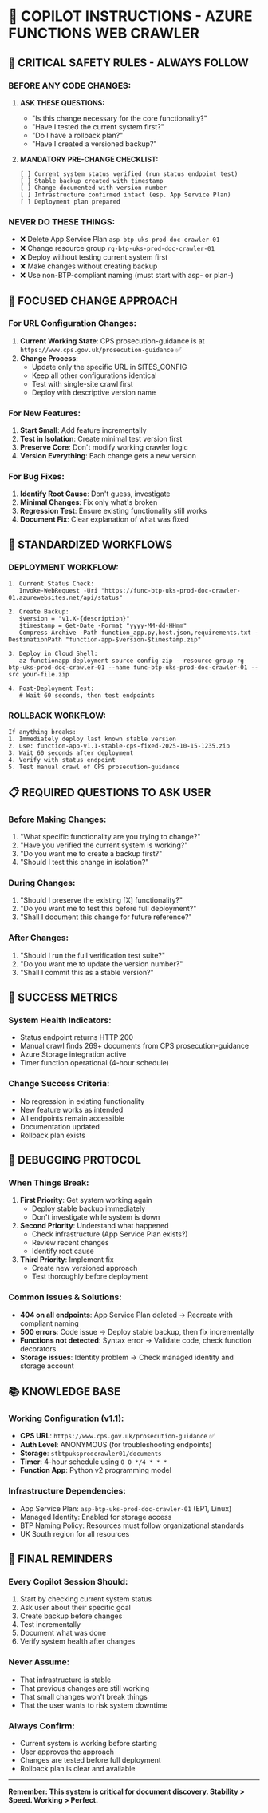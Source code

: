 # 🤖 COPILOT INSTRUCTIONS - AZURE FUNCTIONS WEB CRAWLER

## 🚨 CRITICAL SAFETY RULES - ALWAYS FOLLOW

### **BEFORE ANY CODE CHANGES:**
1. **ASK THESE QUESTIONS:**
   - "Is this change necessary for the core functionality?"
   - "Have I tested the current system first?"
   - "Do I have a rollback plan?"
   - "Have I created a versioned backup?"

2. **MANDATORY PRE-CHANGE CHECKLIST:**
   ```
   [ ] Current system status verified (run status endpoint test)
   [ ] Stable backup created with timestamp
   [ ] Change documented with version number
   [ ] Infrastructure confirmed intact (esp. App Service Plan)
   [ ] Deployment plan prepared
   ```

### **NEVER DO THESE THINGS:**
- ❌ Delete App Service Plan `asp-btp-uks-prod-doc-crawler-01`
- ❌ Change resource group `rg-btp-uks-prod-doc-crawler-01`
- ❌ Deploy without testing current system first
- ❌ Make changes without creating backup
- ❌ Use non-BTP-compliant naming (must start with asp- or plan-)

## 🎯 FOCUSED CHANGE APPROACH

### **For URL Configuration Changes:**
1. **Current Working State**: CPS prosecution-guidance is at `https://www.cps.gov.uk/prosecution-guidance` ✅
2. **Change Process**:
   - Update only the specific URL in SITES_CONFIG
   - Keep all other configurations identical
   - Test with single-site crawl first
   - Deploy with descriptive version name

### **For New Features:**
1. **Start Small**: Add feature incrementally
2. **Test in Isolation**: Create minimal test version first
3. **Preserve Core**: Don't modify working crawler logic
4. **Version Everything**: Each change gets a new version

### **For Bug Fixes:**
1. **Identify Root Cause**: Don't guess, investigate
2. **Minimal Changes**: Fix only what's broken
3. **Regression Test**: Ensure existing functionality still works
4. **Document Fix**: Clear explanation of what was fixed

## 🔄 STANDARDIZED WORKFLOWS

### **DEPLOYMENT WORKFLOW:**
```
1. Current Status Check:
   Invoke-WebRequest -Uri "https://func-btp-uks-prod-doc-crawler-01.azurewebsites.net/api/status"

2. Create Backup:
   $version = "v1.X-{description}"
   $timestamp = Get-Date -Format "yyyy-MM-dd-HHmm"
   Compress-Archive -Path function_app.py,host.json,requirements.txt -DestinationPath "function-app-$version-$timestamp.zip"

3. Deploy in Cloud Shell:
   az functionapp deployment source config-zip --resource-group rg-btp-uks-prod-doc-crawler-01 --name func-btp-uks-prod-doc-crawler-01 --src your-file.zip

4. Post-Deployment Test:
   # Wait 60 seconds, then test endpoints
```

### **ROLLBACK WORKFLOW:**
```
If anything breaks:
1. Immediately deploy last known stable version
2. Use: function-app-v1.1-stable-cps-fixed-2025-10-15-1235.zip
3. Wait 60 seconds after deployment
4. Verify with status endpoint
5. Test manual crawl of CPS prosecution-guidance
```

## 📋 REQUIRED QUESTIONS TO ASK USER

### **Before Making Changes:**
1. "What specific functionality are you trying to change?"
2. "Have you verified the current system is working?"
3. "Do you want me to create a backup first?"
4. "Should I test this change in isolation?"

### **During Changes:**
1. "Should I preserve the existing [X] functionality?"
2. "Do you want me to test this before full deployment?"
3. "Shall I document this change for future reference?"

### **After Changes:**
1. "Should I run the full verification test suite?"
2. "Do you want me to update the version number?"
3. "Shall I commit this as a stable version?"

## 🎯 SUCCESS METRICS

### **System Health Indicators:**
- Status endpoint returns HTTP 200
- Manual crawl finds 269+ documents from CPS prosecution-guidance
- Azure Storage integration active
- Timer function operational (4-hour schedule)

### **Change Success Criteria:**
- No regression in existing functionality
- New feature works as intended
- All endpoints remain accessible
- Documentation updated
- Rollback plan exists

## 🔧 DEBUGGING PROTOCOL

### **When Things Break:**
1. **First Priority**: Get system working again
   - Deploy stable backup immediately
   - Don't investigate while system is down
2. **Second Priority**: Understand what happened
   - Check infrastructure (App Service Plan exists?)
   - Review recent changes
   - Identify root cause
3. **Third Priority**: Implement fix
   - Create new versioned approach
   - Test thoroughly before deployment

### **Common Issues & Solutions:**
- **404 on all endpoints**: App Service Plan deleted → Recreate with compliant naming
- **500 errors**: Code issue → Deploy stable backup, then fix incrementally  
- **Functions not detected**: Syntax error → Validate code, check function decorators
- **Storage issues**: Identity problem → Check managed identity and storage account

## 📚 KNOWLEDGE BASE

### **Working Configuration (v1.1):**
- **CPS URL**: `https://www.cps.gov.uk/prosecution-guidance` ✅
- **Auth Level**: ANONYMOUS (for troubleshooting endpoints)
- **Storage**: `stbtpuksprodcrawler01/documents`
- **Timer**: 4-hour schedule using `0 0 */4 * * *`
- **Function App**: Python v2 programming model

### **Infrastructure Dependencies:**
- App Service Plan: `asp-btp-uks-prod-doc-crawler-01` (EP1, Linux)
- Managed Identity: Enabled for storage access
- BTP Naming Policy: Resources must follow organizational standards
- UK South region for all resources

## 🏁 FINAL REMINDERS

### **Every Copilot Session Should:**
1. Start by checking current system status
2. Ask user about their specific goal
3. Create backup before changes
4. Test incrementally
5. Document what was done
6. Verify system health after changes

### **Never Assume:**
- That infrastructure is stable
- That previous changes are still working
- That small changes won't break things
- That the user wants to risk system downtime

### **Always Confirm:**
- Current system is working before starting
- User approves the approach
- Changes are tested before full deployment
- Rollback plan is clear and available

---

**Remember: This system is critical for document discovery. Stability > Speed. Working > Perfect.**